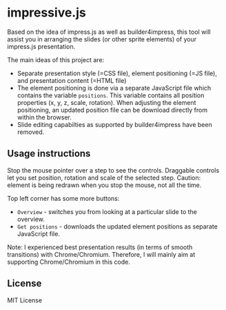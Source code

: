 impressive.js
=============
Based on the idea of impress.js as well as builder4impress, this tool will assist you in arranging the slides (or other sprite elements) of your impress.js presentation.

The main ideas of this project are:
 - Separate presentation style (=CSS file), element positioning (=JS file), and presentation content (=HTML file)
 - The element positioning is done via a separate JavaScript file which contains the variable `positions`. This variable contains all position properties (x, y, z, scale, rotation). When adjusting the element positioning, an updated position file can be download directly from within the browser.
 - Slide editing capabilties as supported by builder4impress have been removed.


Usage instructions
------------------

Stop the mouse pointer over a step to see the controls. Draggable controls let you set position, rotation and scale of the selected step. Caution: element is being redrawn when you stop the mouse, not all the time.

Top left corner has some more buttons:
 - `Overview` - switches you from looking at a particular slide to the overview.
 - `Get positions` - downloads the updated element positions as separate JavaScript file.

Note: I experienced best presentation results (in terms of smooth transitions) with Chrome/Chromium. Therefore, I will mainly aim at supporting Chrome/Chromium in this code.

License
-------
MIT License

